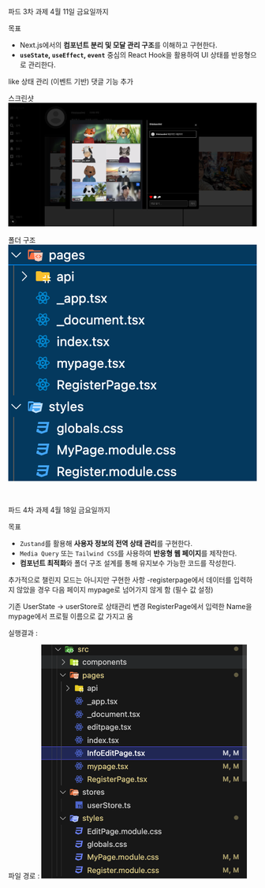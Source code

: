 파드 3차 과제
4월 11일 금요일까지

목표

- Next.js에서의 **컴포넌트 분리 및 모달 관리 구조**를 이해하고 구현한다.
- **`useState`, `useEffect`, `event`** 중심의 React Hook을 활용하여 UI 상태를 반응형으로 관리한다.

 like 상태 관리 (이벤트 기반) 
 댓글 기능 추가 

스크린샷 
![alt text](image-5.png)

폴더 구조 
![alt text](image-6.png)


<br>


파드 4차 과제
4월 18일 금요일까지 

목표
- `Zustand`를 활용해 **사용자 정보의 전역 상태 관리**를 구현한다.
- `Media Query` 또는 `Tailwind CSS`를 사용하여 **반응형 웹 페이지**를 제작한다.
- **컴포넌트 최적화**와 폴더 구조 설계를 통해 유지보수 가능한 코드를 작성한다.

추가적으로 챌린지 모드는 아니지만 구현한 사항 
-registerpage에서 데이터를 입력하지 않았을 경우 다음 페이지 mypage로 넘어가지 않게 함 (필수 값 설정)

기존 UserState -> userStore로 상태관리 변경 
RegisterPage에서 입력한 Name을 mypage에서 프로필 이름으로 값 가지고 옴

실행결과 :

파일 경로 : 
![alt text](image-7.png)